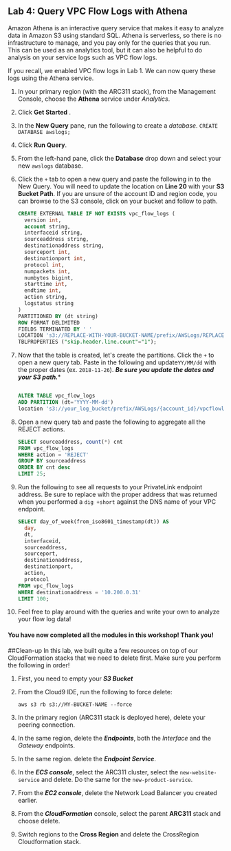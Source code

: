 ## Lab 4:  Query VPC Flow Logs with Athena

Amazon Athena is an interactive query service that makes it easy to analyze data in Amazon S3 using standard SQL. Athena is serverless, so there is no infrastructure to manage, and you pay only for the queries that you run.  This can be used as an analytics tool, but it can also be helpful to do analysis on your service logs such as VPC flow logs.

If you recall, we enabled VPC flow logs in Lab 1.  We can now query these logs using the Athena service.

1.  In your primary region (with the ARC311 stack), from the Management Console, choose the **Athena** service under *Analytics*.
2. Click **Get Started** .
3. In the **New Query** pane, run the following to create a *database*.
	`CREATE DATABASE awslogs;`
4. Click **Run Query**.
5. From the left-hand pane, click the **Database** drop down and select your new `awslogs` database.
6. Click the `+` tab to open a new query and paste the following in to the New Query.  You will need to update the location on **Line 20** with your **S3 Bucket Path**.  If you are unsure of the account ID and region code, you can browse to the S3 console, click on your bucket and follow to path.  

	```sql
	CREATE EXTERNAL TABLE IF NOT EXISTS vpc_flow_logs (
	  version int,
	  account string,
	  interfaceid string,
	  sourceaddress string,
	  destinationaddress string,
	  sourceport int,
	  destinationport int,
	  protocol int,
	  numpackets int,
	  numbytes bigint,
	  starttime int,
	  endtime int,
	  action string,
	  logstatus string
	)  
	PARTITIONED BY (dt string)
	ROW FORMAT DELIMITED
	FIELDS TERMINATED BY ' '
	LOCATION 's3://REPLACE-WITH-YOUR-BUCKET-NAME/prefix/AWSLogs/REPLACE-WITH-YOUR-ACCOUNT-ID/vpcflowlogs/YOUR-REGION-CODE/'
	TBLPROPERTIES ("skip.header.line.count"="1");
	
	```

7.  Now that the table is created, let's create the partitions.  Click the `+` to open a new query tab.  Paste in the following and update`YY/MM/dd` with the proper dates (ex. `2018-11-26`).  ***Be sure you update the dates and your S3 path.****


	```sql
	
	ALTER TABLE vpc_flow_logs
	ADD PARTITION (dt='YYYY-MM-dd')
	location 's3://your_log_bucket/prefix/AWSLogs/{account_id}/vpcflowlogs/{region_code}/YYYY/MM/dd';
	```


8.  Open a new query tab and paste the following to aggregate all the REJECT actions.

	```sql
	SELECT sourceaddress, count(*) cnt
	FROM vpc_flow_logs
	WHERE action = 'REJECT'
	GROUP BY sourceaddress
	ORDER BY cnt desc
	LIMIT 25;
	``` 
9.  Run the following to see all requests to your PrivateLink endpoint address.  Be sure to replace with the proper address that was returned when you performed a `dig +short` against the DNS name of your VPC endpoint.

	```sql
	SELECT day_of_week(from_iso8601_timestamp(dt)) AS
	  day,
	  dt,
	  interfaceid,
	  sourceaddress,
	  sourceport, 
	  destinationaddress, 
	  destinationport, 
	  action,
	  protocol
	FROM vpc_flow_logs
	WHERE destinationaddress = '10.200.0.31'
	LIMIT 100;
	```
10.  Feel free to play around with the queries and write your own to analyze your flow log data!


#### You have now completed all the modules in this workshop!  Thank you! 

##Clean-up
In this lab, we built quite a few resources on top of our CloudFormation stacks that we need to delete first.  Make sure you perform the following in order!

1.  First, you need to empty your ***S3 Bucket***
2. From the Cloud9 IDE, run the following to force delete:

	`aws s3 rb s3://MY-BUCKET-NAME --force`

3.  In the primary region (ARC311 stack is deployed here), delete your peering connection.
4. In the same region, delete the ***Endpoints***, both the *Interface* and the *Gateway* endpoints.
5. In the same region. delete the ***Endpoint Service***.
6. In the ***ECS console***, select the ARC311 cluster, select the `new-website-service` and delete.  Do the same for the `new-product-service`.
7. From the ***EC2 console***, delete the Network Load Balancer you created earlier.
8. From the ***CloudFormation*** console, select the parent **ARC311** stack and choose delete.
9. Switch regions to the **Cross Region** and delete the CrossRegion Cloudformation stack.